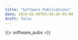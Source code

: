 ```yaml
---
title: "Software Publications"
date: 2019-02-03T03:59:26-05:00
draft: false
---
```


{{< software_pubs >}}
